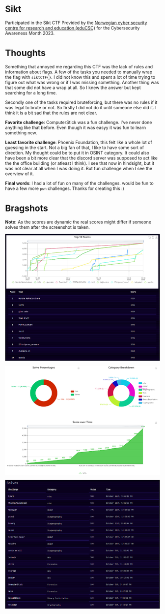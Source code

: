 # Sikt

Participated in the Sikt CTF Provided by the [Norwegian cyber security centre for research and education (eduCSC)](https://sikt.no/tjenester/cybersikkerhetssenter-forskning-og-utdanning) for the Cybersecurity Awareness Month 2023.

# Thoughts

Something that annoyed me regarding this CTF was the lack of rules and information about flags. A few of the tasks you needed to manually wrap the flag with `siktCTF{}`. I did not know this and spent a lot of time trying to figure out what was wrong or if I was missing something. Another thing was that some did not have a wrap at all. So I knew the answer but kept searching for a long time.

Secondly one of the tasks required bruteforcing, but there was no rules if it was legal to brute or not. So firstly I did not do it until someone else did it. I think it is a bit sad that the rules are not clear. 

**Favorite challenge**: ComputerStick was a fun challenge. I've never done anything like that before. Even though it was easyy it was fun to learn something new.

**Least favorite challenge**: Phoenix Foundation, this felt like a whole lot of guessing in the start. Not a big fan of that, I like to have some sort of direction. My thought could be to put it in OSINT category. It could also have been a bit more clear that the discord server was supposed to act like the the office building (or atleast I think). I see that now in hindsight, but it was not clear at all when I was doing it. But fun challenge when I see the overview of it. 

**Final words**: I had a lot of fun on many of the challenges. would be fun to have a few more `pwn` challenges. Thanks for creating this :) 

# Bragshots

**Note:** As the scores are dynamic the real scores might differ if someone solves them after the screenshot is taken.

![score.png](score.png)

![graphs.png](graphs.png)

![solves.png](solves.png)
